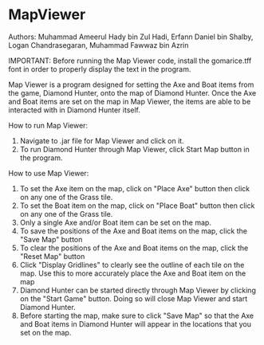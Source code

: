 # MapViewer
Authors: Muhammad Ameerul Hady bin Zul Hadi, Erfann Daniel bin Shalby, Logan Chandrasegaran, Muhammad Fawwaz bin Azrin

IMPORTANT: Before running the Map Viewer code, install the gomarice.tff font in order to properly display the text in the program.

Map Viewer is a program designed for setting the Axe and Boat items from the game, Diamond Hunter, onto the map of Diamond Hunter. Once the Axe and Boat items are set on the map in Map Viewer, the items are able to be interacted with in Diamond Hunter itself. 

How to run Map Viewer:
1. Navigate to .jar file for Map Viewer and click on it.
2. To run Diamond Hunter through Map Viewer, click Start Map button in the program.

How to use Map Viewer:
1. To set the Axe item on the map, click on "Place Axe" button then click on any one of the Grass tile.
2. To set the Boat item on the map, click on "Place Boat" button then click on any one of the Grass tile.
3. Only a single Axe and/or Boat item can be set on the map.
4. To save the positions of the Axe and Boat items on the map, click the "Save Map" button
5. To clear the positions of the Axe and Boat items on the map, click the "Reset Map" button
6. Click "Display Gridlines" to clearly see the outline of each tile on the map. Use this to more accurately place the Axe and Boat item on the map
7. Diamond Hunter can be started directly through Map Viewer by clicking on the "Start Game" button. Doing so will close Map Viewer and start Diamond Hunter.
8. Before starting the map, make sure to click "Save Map" so that the Axe and Boat items in Diamond Hunter will appear in the locations that you set on the map.
